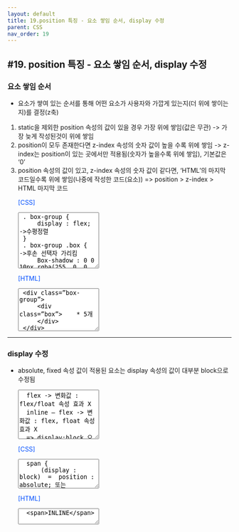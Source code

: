 ```yaml
---
layout: default
title: 19.position 특징 - 요소 쌓임 순서, display 수정
parent: CSS
nav_order: 19
---
```


## #19. position 특징 - 요소 쌓임 순서, display 수정
###	요소 쌓임 순서
- 요소가 쌓여 있는 순서를 통해 어떤 요소가 사용자와 가깝게 있는지(더 위에 쌓이는지)를 결정(z축)

1. static을 제외한 position 속성의 값이 있을 경우 가장 위에 쌓임(값은 무관) -> 가장 늦게 작성된것이 위에 쌓임
2. position이 모두 존재한다면 z-index 속성의 숫자 값이 높을 수록 위에 쌓임
  -> z-index는 position이 있는 곳에서만 적용됨(숫자가 높을수록 위에 쌓임), 기본값은 ‘0’
3. position 속성의 값이 있고, z-index 속성의 숫자 값이 같다면, ‘HTML’의 마지막 코드일수록 위에 쌓임(나중에 작성한 코드(요소))
=> position > z-index > HTML 마지막 코드
    <p style="color: #004eff;">[CSS]</p>
    <textarea class="codetext" rows="8" readonly>
    . box-group {
        display : flex;    ->수평정렬
    }
    . box-group .box {   ->후손 선택자 가리킴
        Box-shadow : 0 0 10px rgba(255, 0, 0, .7)   -> 박스 그림자
    }
    </textarea>
    <p style="color: #004eff;">[HTML]</p>
    <textarea class="codetext" rows="6" readonly>
    <div class=”box-group”>
        <div class=”box”>    * 5개
        </div>
    </div>
    </textarea>
<hr>

###	display 수정
- absolute, fixed 속성 값이 적용된 요소는 display 속성의 값이 대부분 block으로 수정됨

    <textarea class="codetext" rows="7" readonly>
    flex -> 변화값 : flex/float 속성 효과 X
    inline – flex -> 변화값 : flex, float 속성 효과 X
    => display:block 으로 변경 X
    나머지는 position이 absolute, foxed이면 block으로 변경됨
      (대표적으로 inline, inline-block이 block으로 변경)
    </textarea>
    <p style="color: #004eff;">[CSS]</p>
    <textarea class="codetext" rows="4" readonly>
    span { 
        (display : block)  =  position : absolute; 또는 position : fixed; 와 같음
    }
    </textarea>
    <p style="color: #004eff;">[HTML]</p>
    <textarea class="codetext" rows="2" readonly >
    <span>INLINE</span>
    </textarea>



